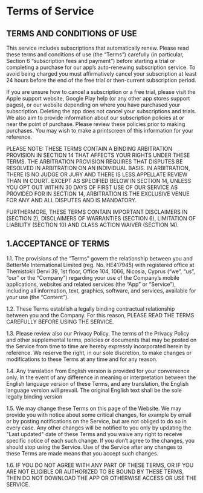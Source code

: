 # Terms of Service

## TERMS AND CONDITIONS OF USE

This service includes subscriptions that automatically renew. Please read these terms and conditions of use (the “Terms”) carefully (in particular, Section 6 “subscription fees and payment”) before starting a trial or completing a purchase for our app’s auto-renewing subscription service. To avoid being charged you must affirmatively cancel your subscription at least 24 hours before the end of the free trial or then-current subscription period.

If you are unsure how to cancel a subscription or a free trial, please visit the Apple support website, Google Play help (or any other app stores support pages), or our website depending on where you have purchased your subscription. Deleting the app does not cancel your subscriptions and trials. We also aim to provide information about our subscription policies at or near the point of purchase. Please review these policies prior to making purchases. You may wish to make a printscreen of this information for your reference.

PLEASE NOTE: THESE TERMS CONTAIN A BINDING ARBITRATION PROVISION IN SECTION 14 THAT AFFECTS YOUR RIGHTS UNDER THESE TERMS. THE ARBITRATION PROVISION REQUIRES THAT DISPUTES BE RESOLVED IN ARBITRATION ON AN INDIVIDUAL BASIS. IN ARBITRATION, THERE IS NO JUDGE OR JURY AND THERE IS LESS APPELLATE REVIEW THAN IN COURT. EXCEPT AS SPECIFIED BELOW IN SECTION 14, UNLESS YOU OPT OUT WITHIN 30 DAYS OF FIRST USE OF OUR SERVICE AS PROVIDED FOR IN SECTION 14, ARBITRATION IS THE EXCLUSIVE VENUE FOR ANY AND ALL DISPUTES AND IS MANDATORY.

FURTHERMORE, THESE TERMS CONTAIN IMPORTANT DISCLAIMERS IN (SECTION 2), DISCLAIMERS OF WARRANTIES (SECTION 6), LIMITATION OF LIABILITY (SECTION 10) AND CLASS ACTION WAIVER (SECTION 14).

## 1.ACCEPTANCE OF TERMS

1.1. The provisions of the “Terms” govern the relationship between you and BetterMe International Limited (reg. No. HE417945) with registered office at Themistokli Dervi 39, 1st floor, Office 104, 1066, Nicosia, Cyprus (“we”, “us”, “our” or the “Company”) regarding your use of the Company’s mobile applications, websites and related services (the “App” or “Service”), including all information, text, graphics, software, and services, available for your use (the “Content”).

1.2. These Terms establish a legally binding contractual relationship between you and the Company. For this reason, PLEASE READ THE TERMS CAREFULLY BEFORE USING THE SERVICE.

1.3. Please review also our Privacy Policy. The terms of the Privacy Policy and other supplemental terms, policies or documents that may be posted on the Service from time to time are hereby expressly incorporated herein by reference. We reserve the right, in our sole discretion, to make changes or modifications to these Terms at any time and for any reason.

1.4. Any translation from English version is provided for your convenience only. In the event of any difference in meaning or interpretation between the English language version of these Terms, and any translation, the English language version will prevail. The original English text shall be the sole legally binding version

1.5. We may change these Terms on this page of the Website. We may provide you with notice about some critical changes, for example by email or by posting notifications on the Service, but are not obliged to do so in every case. Any other changes will be notified to you only by updating the "Last updated" date of these Terms and you waive any right to receive specific notice of each such change. If you don’t agree to the changes, you should stop using the Service. Use of the Service after any changes to these Terms are made means that you accept such changes.

1.6. IF YOU DO NOT AGREE WITH ANY PART OF THESE TERMS, OR IF YOU ARE NOT ELIGIBLE OR AUTHORIZED TO BE BOUND BY THESE TERMS, THEN DO NOT DOWNLOAD THE APP OR OTHERWISE ACCESS OR USE THE SERVICE.
